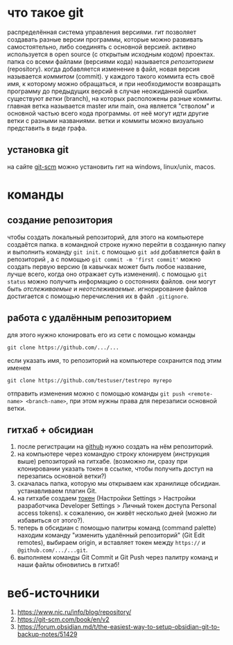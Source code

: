 # что такое git
распределённая система управления версиями. гит позволяет создавать разные версии программы, которые можно развивать самостоятельно, либо соединять с основной версией. активно используется в open source (с открытым исходным кодом) проектах.
папка со всеми файлами (версиями кода) называется *репозиторием* (repository). когда добавляется изменение в файл, новая версия называется *коммитом* (commit). у каждого такого коммита есть своё имя, к которому можно обращаться, и при необходимости возвращать программу до предыдущих версий в случае неожиданной ошибки.
существуют *ветки* (branch), на которых расположены разные коммиты. главная ветка называется master или main, она является "стволом" и основной частью всего кода программы. от неё могут идти другие ветки с разными названиями. ветки и коммиты можно визуально представить в виде графа.
## установка git
на сайте [git-scm](https://git-scm.com/downloads) можно установить гит на windows, linux/unix, macos.
# команды
## создание репозитория
чтобы создать локальный репозиторий, для этого на компьютере создаётся папка. в командной строке нужно перейти в созданную папку и выполнить команду `git init`. 
с помощью `git add` добавляется файл в репозиторий , а с помощью `git commit -m 'first commit'` можно создать первую версию (в кавычках может быть любое название, лучше всего, когда оно отражает суть изменения).
с помощью `git status` можно получить информацию о состояниях файлов. они могут быть *отслеживаемые* и *неотслеживаемые*. игнорирование файлов достигается с помощью перечисления их в файл `.gitignore`.
## работа с удалённым репозиторием
для этого нужно клонировать его из сети с помощью команды 
```console
git clone https://github.com/.../...
```
если указать имя, то репозиторий на компьютере сохранится под этим именем
```console
git clone https://github.com/testuser/testrepo myrepo
```
отправить изменения можно с помощью команды `git push <remote-name> <branch-name>`, при этом нужны права для перезаписи основной ветки.
## гитхаб + обсидиан
1. после регистрации на [github](https://github.com/) нужно создать на нём репозиторий.
2. на компьютере через командую строку клонируем (инструкция выше) репозиторий на гитхабе.
	(возможно ли, сразу при клонировании указать токен в ссылке, чтобы получить доступ на перезапись основной ветки?)
3. скачалась папка, которую мы открываем как хранилище обсидиан. устанавливаем плагин Git.
4. на гитхабе создаем [токен](https://github.com/settings/tokens) (Настройки Settings > Настройки разработчика Developer Settings > Личный токен доступа Personal access tokens). к сожалению, он живёт несколько дней (можно ли избавиться от этого?). 
5. теперь в обсидиан с помощью палитры команд (command palette) находим команду "изменить удалённый репозиторий" (Git Edit remotes), выбираем origin, и вставляет токен между `https://` и `@github.com/.../...git`.
6. выполняем команды Git Commit и Git Push через палитру команд и наши файлы обновились в гитхаб! 
# веб-источники
1. https://www.nic.ru/info/blog/repository/
2. https://git-scm.com/book/en/v2
3. https://forum.obsidian.md/t/the-easiest-way-to-setup-obsidian-git-to-backup-notes/51429